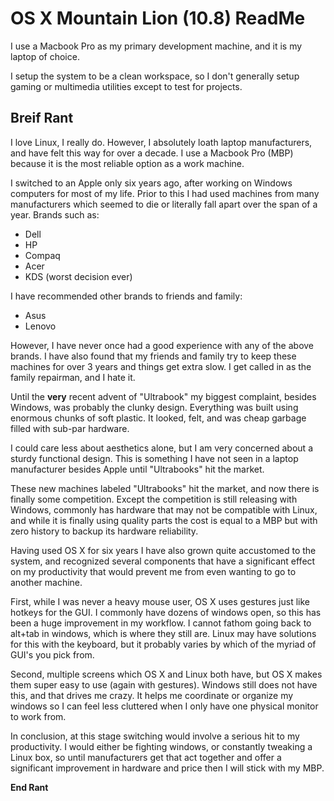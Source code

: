 
# OS X Mountain Lion (10.8) ReadMe

I use a Macbook Pro as my primary development machine, and it is my laptop of choice.

I setup the system to be a clean workspace, so I don't generally setup gaming or multimedia utilities except to test for projects.


## Breif Rant

I love Linux, I really do.  However, I absolutely loath laptop manufacturers, and have felt this way for over a decade.  I use a Macbook Pro (MBP) because it is the most reliable option as a work machine.

I switched to an Apple only six years ago, after working on Windows computers for most of my life.  Prior to this I had used machines from many manufacturers which seemed to die or literally fall apart over the span of a year.  Brands such as:

- Dell
- HP
- Compaq
- Acer
- KDS (worst decision ever)

I have recommended other brands to friends and family:

- Asus
- Lenovo

However, I have never once had a good experience with any of the above brands.  I have also found that my friends and family try to keep these machines for over 3 years and things get extra slow.  I get called in as the family repairman, and I hate it.

Until the **very** recent advent of "Ultrabook" my biggest complaint, besides Windows, was probably the clunky design.  Everything was built using enormous chunks of soft plastic.  It looked, felt, and was cheap garbage filled with sub-par hardware.

I could care less about aesthetics alone, but I am very concerned about a sturdy functional design.  This is something I have not seen in a laptop manufacturer besides Apple until "Ultrabooks" hit the market.

These new machines labeled "Ultrabooks" hit the market, and now there is finally some competition.  Except the competition is still releasing with Windows, commonly has hardware that may not be compatible with Linux, and while it is finally using quality parts the cost is equal to a MBP but with zero history to backup its hardware reliability.

Having used OS X for six years I have also grown quite accustomed to the system, and recognized several components that have a significant effect on my productivity that would prevent me from even wanting to go to another machine.

First, while I was never a heavy mouse user, OS X uses gestures just like hotkeys for the GUI.  I commonly have dozens of windows open, so this has been a huge improvement in my workflow.  I cannot fathom going back to alt+tab in windows, which is where they still are.  Linux may have solutions for this with the keyboard, but it probably varies by which of the myriad of GUI's you pick from.

Second, multiple screens which OS X and Linux both have, but OS X makes them super easy to use (again with gestures).  Windows still does not have this, and that drives me crazy.  It helps me coordinate or organize my windows so I can feel less cluttered when I only have one physical monitor to work from.

In conclusion, at this stage switching would involve a serious hit to my productivity.  I would either be fighting windows, or constantly tweaking a Linux box, so until manufacturers get that act together and offer a significant improvement in hardware and price then I will stick with my MBP.

**End Rant**
